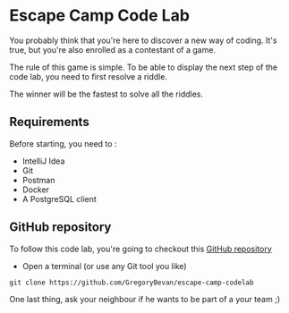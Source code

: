# Escape Camp Code Lab
You probably think that you're here to discover a new way of coding. It's true, but you're also enrolled as a contestant of a game.

The rule of this game is simple. To be able to display the next step of the code lab, you need to first resolve a riddle.

The winner will be the fastest to solve all the riddles.

## Requirements
Before starting, you need to :
- IntelliJ Idea
- Git
- Postman
- Docker
- A PostgreSQL client

## GitHub repository
To follow this code lab, you're going to checkout this [GitHub repository](https://github.com/GregoryBevan/escape-camp-codelab)
- Open a terminal (or use any Git tool you like)
```shell
git clone https://github.com/GregoryBevan/escape-camp-codelab
```

One last thing, ask your neighbour if he wants to be part of a your team ;)
